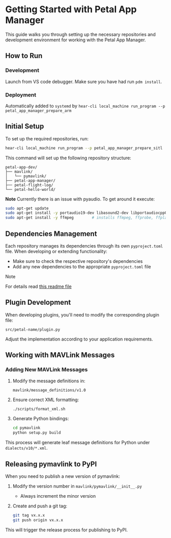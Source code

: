 # Getting Started with Petal App Manager

This guide walks you through setting up the necessary repositories and development environment for working with the Petal App Manager.

## How to Run

### Development
Launch from VS code debugger. Make sure you have had run `pdm install`.

### Deployment
Automatically added to `systemd` by `hear-cli local_machine run_program --p petal_app_manager_prepare_arm`

## Initial Setup

To set up the required repositories, run:

```bash
hear-cli local_machine run_program --p petal_app_manager_prepare_sitl
```

This command will set up the following repository structure:

```
petal-app-dev/
├── mavlink/
│   └── pymavlink/
├── petal-app-manager/
├── petal-flight-log/
└── petal-hello-world/
```
**Note** Currently there is an issue with pyaudio. To get around it execute:
```bash
sudo apt-get update
sudo apt-get install -y portaudio19-dev libasound2-dev libportaudiocpp0
sudo apt-get install -y ffmpeg        # installs ffmpeg, ffprobe, ffplay
```

## Dependencies Management

Each repository manages its dependencies through its own `pyproject.toml` file. When developing or extending functionality:

- Make sure to check the respective repository's dependencies
- Add any new dependencies to the appropriate `pyproject.toml` file

> [!NOTE]
> For details read [this readme file](https://github.com/DroneLeaf/petal-app-manager/blob/main/petals.md)

## Plugin Development

When developing plugins, you'll need to modify the corresponding plugin file:

```
src/petal-name/plugin.py
```

Adjust the implementation according to your application requirements.

## Working with MAVLink Messages

### Adding New MAVLink Messages

1. Modify the message definitions in:
    ```
    mavlink/message_definitions/v1.0
    ```

2. Ensure correct XML formatting:
    ```bash
    ./scripts/format_xml.sh
    ```

3. Generate Python bindings:
    ```bash
    cd pymavlink
    python setup.py build
    ```

This process will generate leaf message definitions for Python under `dialects/v10/*.xml`.

## Releasing pymavlink to PyPI

When you need to publish a new version of pymavlink:

1. Modify the version number in `mavlink/pymavlink/__init__.py`
    - Always increment the minor version

2. Create and push a git tag:
    ```bash
    git tag vx.x.x
    git push origin vx.x.x
    ```

This will trigger the release process for publishing to PyPI.